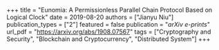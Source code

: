 +++
title = "Eunomia: A Permissionless Parallel Chain Protocol Based on Logical Clock"
date = 2019-08-20
authors = ["Jianyu Niu"]
publication_types = ["2"]
featured = false
publication = "*arXiv e-prints*"
url_pdf = "https://arxiv.org/abs/1908.07567"
tags = ["Cryptography and Security", "Blockchain and Cryptocurrency", "Distributed System"]
+++

